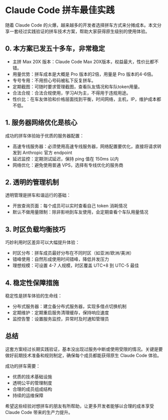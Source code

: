 # Claude Code 拼车最佳实践

随着 Claude Code 的火爆，越来越多的开发者选择拼车方式来分摊成本。本文分享一套经过实践验证的拼车技术方案，帮助大家获得原生级别的使用体验。

## 0. 本方案已发五十多车，非常稳定

* 主拼 Max 20X 版本：Claude Code Max 20X版本，权益最大，性价比都不错。
* 用量优势：拼车成本是大概是 Pro 版本的2倍，用量是 Pro 版本的4-6倍。
* 专号专用：不用担心号码被私下反复拼车。
* 定期截图：可随时要求管理截图，查看队友情况和车队token用量。
* 合法合规：合法合规使用，学习AI为主，不得用于违规用途。
* 性价比：在车友体验和价格层面找到平衡，时间网络，主机，IP，维护成本都不低。

## 1. 服务器网络优化是核心

成功的拼车体验始于优质的服务器配置：

* 高速专线服务器：必须使用高速专线服务器，网络配置要优化，直接将请求转发到 Anthropic 官方 endpoint
* 延迟监控：定期测试延迟，保持 ping 值在 150ms 以内
* 网络优化：避免使用普通 VPS，选择有专线优化的服务商

## 2. 透明的管理机制

透明管理是拼车和谐运行的基础：

* 开放查询页面：每个成员可以实时查看自己 token 消耗情况
* 默认不做用量限制：除非影响到车友使用，会定期查看个车队用量情况

## 3. 时区负载均衡技巧

巧妙利用时区差异可以大幅提升体验：

* 时区分布：拼车成员最好分布在不同时区（如亚洲/欧洲/美洲）
* 错峰使用：自然形成使用时间错峰，降低并发压力
* 理想规模：可设置 4-7 人规模，时区覆盖 UTC+8 到 UTC-5 最佳

## 4. 稳定性保障措施

稳定性是拼车体验的生命线：

* 分布式服务器：建立备分布式服务器，实现多借点切换机制
* 定期维护：定期重启服务清理缓存，保持响应速度
* 监控告警：设置服务监控，异常时及时通知管理员

## 总结

这套方案经过长期实践验证，基本没出现过服务中断或使用受限的情况。关键是要做好前期技术准备和规则制定，确保每个成员都能获得原生 Claude Code 体验。

成功的拼车需要：

* 优质的技术基础设施
* 透明公平的管理制度
* 合理的成员组成结构
* 持续的运维保障

希望这些经验对想拼车的朋友有所帮助，让更多开发者能够以合理的成本享受 Claude Code 带来的生产力提升。